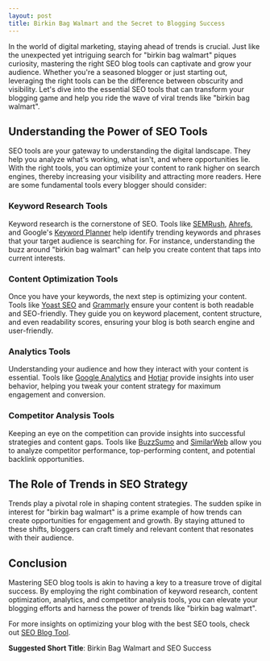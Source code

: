 ```yaml
---
layout: post
title: Birkin Bag Walmart and the Secret to Blogging Success
---
```



In the world of digital marketing, staying ahead of trends is crucial. Just like the unexpected yet intriguing search for "birkin bag walmart" piques curiosity, mastering the right SEO blog tools can captivate and grow your audience. Whether you're a seasoned blogger or just starting out, leveraging the right tools can be the difference between obscurity and visibility. Let's dive into the essential SEO tools that can transform your blogging game and help you ride the wave of viral trends like "birkin bag walmart".

## Understanding the Power of SEO Tools

SEO tools are your gateway to understanding the digital landscape. They help you analyze what's working, what isn't, and where opportunities lie. With the right tools, you can optimize your content to rank higher on search engines, thereby increasing your visibility and attracting more readers. Here are some fundamental tools every blogger should consider:

### Keyword Research Tools

Keyword research is the cornerstone of SEO. Tools like [SEMRush](https://www.semrush.com), [Ahrefs](https://ahrefs.com), and Google's [Keyword Planner](https://ads.google.com/home/tools/keyword-planner/) help identify trending keywords and phrases that your target audience is searching for. For instance, understanding the buzz around "birkin bag walmart" can help you create content that taps into current interests.

### Content Optimization Tools

Once you have your keywords, the next step is optimizing your content. Tools like [Yoast SEO](https://yoast.com/wordpress/plugins/seo/) and [Grammarly](https://www.grammarly.com) ensure your content is both readable and SEO-friendly. They guide you on keyword placement, content structure, and even readability scores, ensuring your blog is both search engine and user-friendly.

### Analytics Tools

Understanding your audience and how they interact with your content is essential. Tools like [Google Analytics](https://analytics.google.com) and [Hotjar](https://www.hotjar.com) provide insights into user behavior, helping you tweak your content strategy for maximum engagement and conversion.

### Competitor Analysis Tools

Keeping an eye on the competition can provide insights into successful strategies and content gaps. Tools like [BuzzSumo](https://buzzsumo.com) and [SimilarWeb](https://www.similarweb.com) allow you to analyze competitor performance, top-performing content, and potential backlink opportunities.

## The Role of Trends in SEO Strategy

Trends play a pivotal role in shaping content strategies. The sudden spike in interest for "birkin bag walmart" is a prime example of how trends can create opportunities for engagement and growth. By staying attuned to these shifts, bloggers can craft timely and relevant content that resonates with their audience. 

## Conclusion

Mastering SEO blog tools is akin to having a key to a treasure trove of digital success. By employing the right combination of keyword research, content optimization, analytics, and competitor analysis tools, you can elevate your blogging efforts and harness the power of trends like "birkin bag walmart". 

For more insights on optimizing your blog with the best SEO tools, check out [SEO Blog Tool](https://seoblogtool.com/).

**Suggested Short Title**: Birkin Bag Walmart and SEO Success